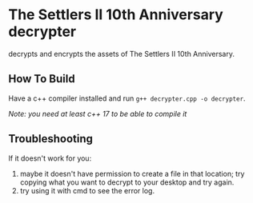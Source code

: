 # The Settlers II 10th Anniversary decrypter
decrypts and encrypts the assets of The Settlers II 10th Anniversary.


## How To Build
Have a c++ compiler installed and run `g++ decrypter.cpp -o decrypter`.

*Note: you need at least c++ 17 to be able to compile it*


## Troubleshooting
If it doesn't work for you:
1. maybe it doesn't have permission to create a file in that location; try copying what you want to decrypt to your desktop and try again.
2. try using it with cmd to see the error log.
